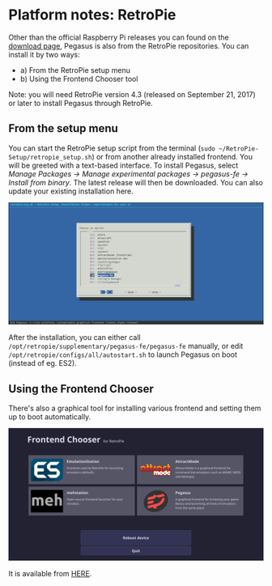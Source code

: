 # Platform notes: RetroPie

Other than the official Raspberry Pi releases you can found on the [download page](getting-started.md), Pegasus is also from the RetroPie repositories. You can install it by two ways:

- a) From the RetroPie setup menu
- b) Using the Frontend Chooser tool

Note: you will need RetroPie version 4.3 (released on September 21, 2017) or later to install Pegasus through RetroPie.

## From the setup menu

You can start the RetroPie setup script from the terminal (`sudo ~/RetroPie-Setup/retropie_setup.sh`) or from another already installed frontend. You will be greeted with a text-based interface. To install Pegasus, select *Manage Packages &rarr; Manage experimental packages &rarr; pegasus-fe &rarr; Install from binary*. The latest release will then be downloaded. You can also update your existing installation here.

![retropie screenshot](img/retropie-expmenu.png)

After the installation, you can either call `/opt/retropie/supplementary/pegasus-fe/pegasus-fe` manually, or edit `/opt/retropie/configs/all/autostart.sh` to launch Pegasus on boot (instead of eg. ES2).

## Using the Frontend Chooser

There's also a graphical tool for installing various frontend and setting them up to boot automatically.

![retropie frontend chooser screenshot](img/retropie-frontendchooser.png)

It is available from [HERE](https://github.com/mmatyas/retropie-frontendchooser).
